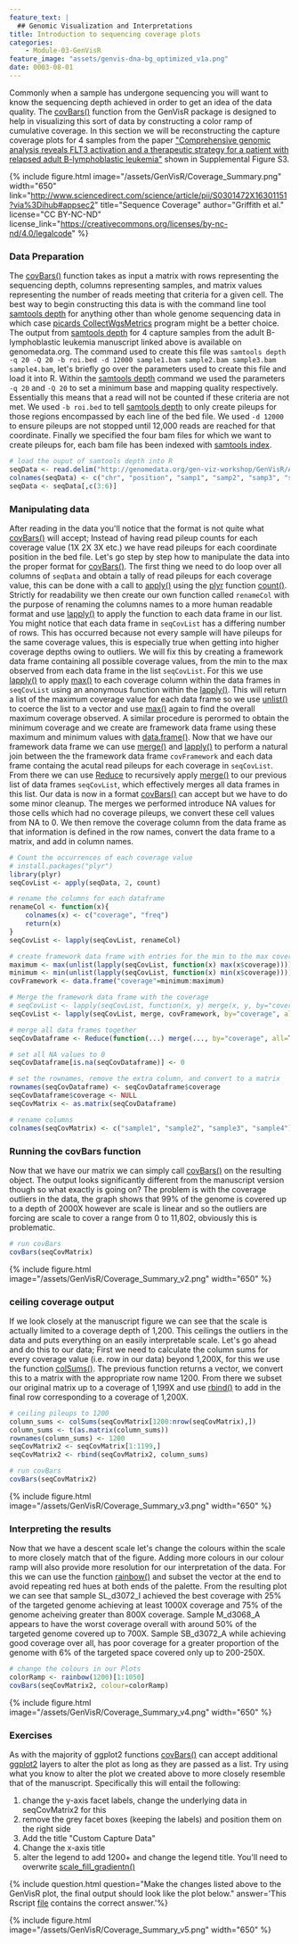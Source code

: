 ```yaml
---
feature_text: |
  ## Genomic Visualization and Interpretations
title: Introduction to sequencing coverage plots
categories:
    - Module-03-GenVisR
feature_image: "assets/genvis-dna-bg_optimized_v1a.png"
date: 0003-08-01
---
```


Commonly when a sample has undergone sequencing you will want to know the sequencing depth achieved in order to get an idea of the data quality. The [covBars()](https://www.rdocumentation.org/packages/GenVisR/versions/1.0.4/topics/covBars) function from the GenVisR package is designed to help in visualizing this sort of data by constructing a color ramp of cumulative coverage. In this section we will be reconstructing the capture coverage plots for 4 samples from the paper ["Comprehensive genomic analysis reveals FLT3 activation and a therapeutic strategy for a patient with relapsed adult B-lymphoblastic leukemia"](https://www.ncbi.nlm.nih.gov/pubmed/27181063) shown in Supplemental Figure S3.

{% include figure.html image="/assets/GenVisR/Coverage_Summary.png" width="650" link="http://www.sciencedirect.com/science/article/pii/S0301472X16301151?via%3Dihub#appsec2" title="Sequence Coverage" author="Griffith et al." license="CC BY-NC-ND" license_link="https://creativecommons.org/licenses/by-nc-nd/4.0/legalcode" %}

### Data Preparation
The [covBars()](https://www.rdocumentation.org/packages/GenVisR/versions/1.0.4/topics/covBars) function takes as input a matrix with rows representing the sequencing depth, columns representing samples, and matrix values representing the number of reads meeting that criteria for a given cell. The best way to begin constructing this data is with the command line tool [samtools depth](http://www.htslib.org/doc/samtools.html) for anything other than whole genome sequencing data in which case [picards CollectWgsMetrics](https://broadinstitute.github.io/picard/command-line-overview.html) program might be a better choice. The output from [samtools depth](http://www.htslib.org/doc/samtools.html) for 4 capture samples from the adult B-lymphoblastic leukemia manuscript linked above is available on genomedata.org. The command used to create this file was `samtools depth -q 20 -Q 20 -b roi.bed -d 12000 sample1.bam sample2.bam sample3.bam sample4.bam`, let's briefly go over the parameters used to create this file and load it into R. Within the [samtools depth](http://www.htslib.org/doc/samtools.html) command we used the parameters `-q 20` and `-Q 20` to set a minimum base and mapping quality respectively. Essentially this means that a read will not be counted if these criteria are not met. We used `-b roi.bed` to tell [samtools depth](http://www.htslib.org/doc/samtools.html) to only create pileups for those  regions encompassed by each line of the bed file. We used `-d 12000` to ensure pileups are not stopped until 12,000 reads are reached for that coordinate. Finally we specified the four bam files for which we want to create pileups for, each bam file has been indexed with [samtools index](http://www.htslib.org/doc/samtools.html).

```R
# load the ouput of samtools depth into R
seqData <- read.delim("http://genomedata.org/gen-viz-workshop/GenVisR/ALL1_CaptureDepth.tsv", header=F)
colnames(seqData) <- c("chr", "position", "samp1", "samp2", "samp3", "samp4")
seqData <- seqData[,c(3:6)]
```

### Manipulating data
After reading in the data you'll notice that the format is not quite what [covBars()](https://www.rdocumentation.org/packages/GenVisR/versions/1.0.4/topics/covBars) will accept; Instead of having read pileup counts for each coverage value (1X 2X 3X etc.) we have read pileups for each coordinate position in the bed file. Let's go step by step how to manipulate the data into the proper format for [covBars()](https://www.rdocumentation.org/packages/GenVisR/versions/1.0.4/topics/covBars). The first thing we need to do loop over all columns of `seqData` and obtain a tally of read pileups for each coverage value, this can be done with a call to [apply()](https://www.rdocumentation.org/packages/base/versions/3.4.1/topics/apply) using the [plyr](https://cran.r-project.org/web/packages/plyr/index.html) function [count()](https://www.rdocumentation.org/packages/plyr/versions/1.8.4/topics/count). Strictly for readability we then create our own function called `renameCol` with the purpose of renaming the columns names to a more human readable format and use [lapply()](https://www.rdocumentation.org/packages/base/versions/3.4.1/topics/lapply) to apply the function to each data frame in our list. You might notice that each data frame in `seqCovList` has a differing number of rows. This has occurred because not every sample will have pileups for the same coverage values, this is especially true when getting into higher coverage depths owing to outliers. We will fix this by creating a framework data frame containing all possible coverage values, from the min to the max observed from each data frame in the list `seqCovList`. For this we use [lapply()](https://www.rdocumentation.org/packages/base/versions/3.4.1/topics/lapply) to apply [max()](https://www.rdocumentation.org/packages/base/versions/3.4.1/topics/Extremes) to each coverage column within the data frames in `seqCovList` using an anonymous function within the [lapply()](https://www.rdocumentation.org/packages/base/versions/3.4.1/topics/lapply). This will return a list of the maximum coverage value for each data frame so we use [unlist()](https://www.rdocumentation.org/packages/base/versions/3.4.1/topics/unlist) to coerce the list to a vector and use [max()](https://www.rdocumentation.org/packages/base/versions/3.4.1/topics/Extremes) again to find the overall maximum coverage observed. A similar procedure is perormed to obtain the minimum coverage and we create are framework data frame using these maximum and minimum values with [data.frame()](https://www.rdocumentation.org/packages/base/versions/3.4.1/topics/data.frame). Now that we have our framework data frame we can use [merge()](https://www.rdocumentation.org/packages/base/versions/3.4.1/topics/merge)  and [lapply()](https://www.rdocumentation.org/packages/base/versions/3.4.1/topics/lapply) to perform a natural join between the the framework data frame `covFramework` and each data frame containg the acutal read pileups for each coverage in `seqCovList`. From there we can use [Reduce](https://www.rdocumentation.org/packages/base/versions/3.4.1/topics/funprog) to recursively apply [merge()](https://www.rdocumentation.org/packages/base/versions/3.4.1/topics/merge) to our previous list of data frames `seqCovList`, which effectively merges all data frames in this list. Our data is now in a format [covBars()](https://www.rdocumentation.org/packages/GenVisR/versions/1.0.4/topics/covBars) can accept but we have to do some minor cleanup. The merges we performed introduce NA values for those cells which had no coverage pileups, we convert these cell values from NA to 0. We then remove the coverage column from the data frame as that information is defined in the row names, convert the data frame to a matrix, and add in column names.

```R
# Count the occurrences of each coverage value
# install.packages("plyr")
library(plyr)
seqCovList <- apply(seqData, 2, count)

# rename the columns for each dataframe
renameCol <- function(x){
    colnames(x) <- c("coverage", "freq")
    return(x)
}
seqCovList <- lapply(seqCovList, renameCol)

# create framework data frame with entries for the min to the max coverage
maximum <- max(unlist(lapply(seqCovList, function(x) max(x$coverage))))
minimum <- min(unlist(lapply(seqCovList, function(x) min(x$coverage))))
covFramework <- data.frame("coverage"=minimum:maximum)

# Merge the framework data frame with the coverage
# seqCovList <- lapply(seqCovList, function(x, y) merge(x, y, by="coverage", all=TRUE), covFramework)
seqCovList <- lapply(seqCovList, merge, covFramework, by="coverage", all=TRUE)

# merge all data frames together
seqCovDataframe <- Reduce(function(...) merge(..., by="coverage", all=T), seqCovList)

# set all NA values to 0
seqCovDataframe[is.na(seqCovDataframe)] <- 0

# set the rownames, remove the extra column, and convert to a matrix
rownames(seqCovDataframe) <- seqCovDataframe$coverage
seqCovDataframe$coverage <- NULL
seqCovMatrix <- as.matrix(seqCovDataframe)

# rename columns
colnames(seqCovMatrix) <- c("sample1", "sample2", "sample3", "sample4")
```

### Running the covBars function
Now that we have our matrix we can simply call [covBars()](https://www.rdocumentation.org/packages/GenVisR/versions/1.0.4/topics/covBars) on the resulting object. The output looks significantly different from the manuscript version though so what exactly is going on? The problem is with the coverage outliers in the data, the graph shows that 99% of the genome is covered up to a depth of 2000X however are scale is linear and so the outliers are forcing are scale to cover a range from 0 to 11,802, obviously this is problematic.

```R
# run covBars
covBars(seqCovMatrix)
```
{% include figure.html image="/assets/GenVisR/Coverage_Summary_v2.png" width="650" %}

### ceiling coverage output
If we look closely at the manuscript figure we can see that the scale is actually limited to a coverage depth of 1,200. This ceilings the outliers in the data and puts everything on an easily interpretable scale. Let's go ahead and do this to our data; First we need to calculate the column sums for every coverage value (i.e. row in our data) beyond 1,200X, for this we use the function [colSums()](https://www.rdocumentation.org/packages/base/versions/3.4.1/topics/colSums). The previous function returns a vector, we convert this to a matrix with the appropriate row name 1200. From there we subset our original matrix up to a coverage of 1,199X and use [rbind()](https://www.rdocumentation.org/packages/base/versions/3.4.1/topics/cbind) to add in the final row corresponding to a coverage of 1,200X.

```R
# ceiling pileups to 1200
column_sums <- colSums(seqCovMatrix[1200:nrow(seqCovMatrix),])
column_sums <- t(as.matrix(column_sums))
rownames(column_sums) <- 1200
seqCovMatrix2 <- seqCovMatrix[1:1199,]
seqCovMatrix2 <- rbind(seqCovMatrix2, column_sums)

# run covBars
covBars(seqCovMatrix2)
```
{% include figure.html image="/assets/GenVisR/Coverage_Summary_v3.png" width="650" %}

### Interpreting the results
Now that we have a descent scale let's change the colours within the scale to more closely match that of the figure. Adding more colours in our colour ramp will also provide more resolution for our interpretation of the data. For this we can use the function [rainbow()](https://www.rdocumentation.org/packages/grDevices/versions/3.4.1/topics/Palettes) and subset the vector at the end to avoid repeating red hues at both ends of the palette. From the resulting plot we can see that sample SL_d3072_I achieved the best coverage with 25% of the targeted genome achieving at least 1000X coverage and 75% of the genome acheiving greater than 800X coverage. Sample M_d3068_A appears to have the worst coverage overall with around 50% of the targeted genome covered up to 700X. Sample SB_d3072_A while achieving good coverage over all, has poor coverage for a greater proportion of the genome with 6% of the targeted space covered only up to 200-250X.

```R
# change the colours in our Plots
colorRamp <- rainbow(1200)[1:1050]
covBars(seqCovMatrix2, colour=colorRamp)
```
{% include figure.html image="/assets/GenVisR/Coverage_Summary_v4.png" width="650" %}

### Exercises

As with the majority of ggplot2 functions [covBars()](https://www.rdocumentation.org/packages/GenVisR/versions/1.0.4/topics/covBars) can accept additional [ggplot2](http://ggplot2.tidyverse.org/reference/index.html) layers to alter the plot as long as they are passed as a list. Try using what you know to alter the plot we created above to more closely resemble that of the manuscript. Specifically this will entail the following:

1. change the y-axis facet labels, change the underlying data in seqCovMatrix2 for this
2. remove the grey facet boxes (keeping the labels) and position them on the right side
3. Add the title "Custom Capture Data"
4. Change the x-axis title
5. alter the legend to add 1200+ and change the legend title. You'll need to overwrite [scale_fill_gradientn()](http://ggplot2.tidyverse.org/reference/scale_gradient.html)

{% include question.html question="Make the changes listed above to the GenVisR plot, the final output should look like the plot below." answer='This Rscript <a href="http://genviz.org/assets/GenVisR/GenVisR_covBars_Exercise1.R">file</a> contains the correct answer.'%}

{% include figure.html image="/assets/GenVisR/Coverage_Summary_v5.png" width="650" %}
